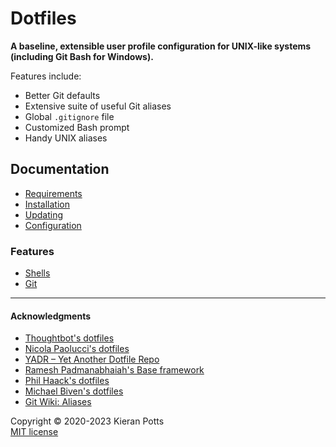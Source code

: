 # Dotfiles

**A baseline, extensible user profile configuration for UNIX-like systems (including Git Bash for Windows).**

Features include:

- Better Git defaults
- Extensive suite of useful Git aliases
- Global `.gitignore` file
- Customized Bash prompt
- Handy UNIX aliases

## Documentation

- [Requirements](./docs/requirements.md)
- [Installation](./docs/installation.md)
- [Updating](./docs/updating.md)
- [Configuration](./docs/configuration.md)

### Features

- [Shells](./docs/features/shells.md)
- [Git](./docs/features/git.md)

-----

#### Acknowledgments

- [Thoughtbot's dotfiles](https://github.com/thoughtbot/dotfiles)
- [Nicola Paolucci's dotfiles](https://github.com/durdn/cfg)
- [YADR – Yet Another Dotfile Repo](https://github.com/skwp/dotfiles)
- [Ramesh Padmanabhaiah's Base framework](https://github.com/codeforester/base)
- [Phil Haack's dotfiles](https://github.com/haacked/dotfiles)
- [Michael Biven's dotfiles](https://github.com/michaelbiven/dotfiles)
- [Git Wiki: Aliases](https://git.wiki.kernel.org/index.php/Aliases)

Copyright © 2020-2023 Kieran Potts \
[MIT license](./LICENSE.txt)
